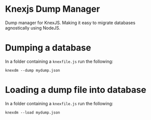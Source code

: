 # Knexjs Dump Manager

Dump manager for KnexJS. Making it easy to migrate databases agnostically using NodeJS.

# Dumping a database

In a folder containing a `knexfile.js` run the following: 

`knexdm --dump mydump.json`

# Loading a dump file into database

In a folder containing a `knexfile.js` run the following: 

`knexdm --load mydump.json`